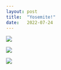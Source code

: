 ```yaml
---
layout: post
title:  "Yosemite!"
date:   2022-07-24
---
```


![]({{site.baseurl}}/assets/lazy/2022-07-22--16-40-34.jpeg)

![]({{site.baseurl}}/assets/lazy/2022-07-23--20-08-07.jpeg)

![]({{site.baseurl}}/assets/lazy/2022-07-24--12-03-45.jpeg)
